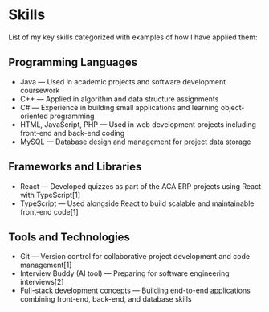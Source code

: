 # Skills

List of my key skills categorized with examples of how I have applied them:

## Programming Languages

- Java — Used in academic projects and software development coursework  
- C++ — Applied in algorithm and data structure assignments  
- C# — Experience in building small applications and learning object-oriented programming  
- HTML, JavaScript, PHP — Used in web development projects including front-end and back-end coding  
- MySQL — Database design and management for project data storage

## Frameworks and Libraries

- React — Developed quizzes as part of the ACA ERP projects using React with TypeScript[1]  
- TypeScript — Used alongside React to build scalable and maintainable front-end code[1]

## Tools and Technologies

- Git — Version control for collaborative project development and code management[1]  
- Interview Buddy (AI tool) — Preparing for software engineering interviews[2]  
- Full-stack development concepts — Building end-to-end applications combining front-end, back-end, and database skills
